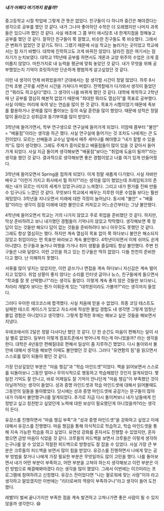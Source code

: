 ##### 내가 어쩌다 여기까지 왔을까?
중고등학교 시절 학업에 그렇게 큰 뜻은 없었다. 친구들이 다 하니까 중간은 해야겠다는 생각으로 공부를 했던 것 같다. 내가 그나마 좋아하던 수학은 더 오래했지만 나머지 과목들은 있으니까 했던 것 같다. 사실 애초에 그 쯤 부터 애시당초 내 한계지점을 정해놓고 공부를 했던 것 같다. 잘하던 친구들이 쭉 잘했고, 비슷한 친구들도 쭉 비슷했다. 그래서 큰 변화가 없었던 것 같기도 하다. 그랬기 때문에 사실 학교는 놀러가는 곳이었고 학교에서는 잠 자기 바빴다. 대학에 진학하고도 크게 바뀌진 않았다. 달라진 점은 여기서는 잠 자기가 눈치보였다. 대학교 1학년때 공부를 하면서도 개론과 교양 위주의 수업은 크게 흥미롭지 않았다. 마찬가지로 내 능력을 평균에 맞춰 놓았던 것 같다. 내가 무엇을 위해 공부했었는지 기억이 흐릿하지만 단순하게 평범하게 살고싶었던 것 같다.

이런 내 생각이 언제 바뀌었을까? 군대에서는 참 생각할 시간이 정말 많았다. 하루 8시간씩 초병 근무를 서면서 시간을 가져다가 버렸다. 전역할때가 다가와서 생각이 들었던건 "뭐라도 하고싶다"였다. 그 생각이 나를 바뀌게 했던 것 같다. 대학에 복학하고 2학년때 난 공부를 열심히 해본적 없었기 때문에 "최대한 뭐라도 열심히"를 목표로 공부했다. 사실 이때는 머리에 욱여 넣는 연습을 많이 한 것 같다. 목표가 시험이었기 때문에 족보를 활용하거나 문제를 많이 풀어보는 등의 숙달 훈련을 많이 했었다. 때문에 성적은 정말 많이 올라갔고 성취감과 동기부여를 많이 받았다.

3학년에 들어가면서, 학부 연구생으로 연구실에 들어가게 되었다. 이맘때 쯤부터 "불안" = "배울점"이라는 생각을 하곤 했다. 사실 연구실에 들어가는 것 조차도 나에게는 큰 도전이었다. 모르는 선배들과 교수님 앞에서 매주 세미나를 해야했고 "내가 잘할 수 있을까"도 많이 생각했다. 그래도 주제가 흥미로웠고 배울점들이 많이 있을 것 같아서 들어가게 되었다. 사실 지금 돌이켜 생각해보면 "배울점"보다는 "취업에 도움이 될까?"라는 생각을 했던 것 같다. 결과적으로 생각해보면 좋은 경험이었고 나를 여기 있게 만들어줬다.

3학년에 들어오면서 Spring을 접하게 되었다. 이게 정말 새롭게 다가왔다. 사실 자바만 배우고 "이런거 가지고 회사에서 뭘 하지?"라는 생각을 많이 했었는데 프레임워크의 존재는 내가 모르는 미지의 세계가 있었구나라고 느껴졌다. 그리고 내가 뭔가를 진짜 만들 수 있구나도 느꼈던 것 같다. 무엇보다 학교에서 배우는 지루한 이론 수업들 보다는 훨씬 재밌었다. 3학년을 지나오면서 미래에 대한 걱정이 늘어났다. 동시에 "불안" = "배울점"이라는 생각이 점점 미래에 대한 불안으로 커져갔고 어느순간부터는 그냥 불안했다. 

4학년에 들어오면서 학교는 거의 나가지 않았고 주로 취업을 준비했던 것 같다. 하지만, 막상 준비하려고 보니 내가했던 경험들이 기억나지 않았고 막막했다. 생각해보면 쭉 정답이 있는 것들만 해오다 답이 없는 것들을 준비하려다 보니 아무것도 못했던 것 같다. 그래도 항상 열심히는 했다. 하지만 계속 열심히 목표 없이 쭉 하다보니 불안은 해소되지 않았고 취업이라는 먼 목표만 바라보고 계속 불안했다. 4학년이되면서 이제 쉬어도 쉰게 아니였다. 친구들과 놀거나 여행을 가거나 취미 생활을 즐길때도 항상 불안했다. 주변 친구들은 나와 달랐다. 이런 고민을 하고 있는 친구들은 딱히 없었다. 다들 천천히 준비한다고 했다. 난 이해하지 못했다.

서류를 많이 넣지는 않았지만, 이런 글쓰기나 면접을 계속 하다보니 자신감은 계속 떨어지고 있었다. 취업 상황이 좋지 않다는 소리를 인터넷 글이나 뉴스, 친구들에게 들으면서 "학과를 잘 못 선택했나?"라는 생각도 들었다. 이렇게 계속 좋지 않은 것들만 보다보니, 차라리 개발자 보다는 뭔가 이뤄둔게 있는 "대학원이라도 가볼까?"라는 생각까지 들었다. 

그러다 우아한 테크코스에 합격했다. 사실 처음에 믿을 수 없었다. 최종 코딩 테스트도 실패한 테스트 케이스가 있었고 자소서에 작성한 몰입 경험도 내 생각엔 그렇게 엄청난 몰입 경험은 아니었다고 생각했다. 그렇게 합격한 후에는 해보고 싶은 것들을 해보면서 지냈다.

우테코에서의 2달은 정말 다사다난 했던 것 같다. 단 한 순간도 마음이 편해지는 일이 사실 별로 없었다. 일부러 이렇게 컴포트존에서 벗어나게 하는게 아니었을까? 라는 생각을 한다. 대학은 4년동안 편해질대로 편해서 일상이 좀 지루하긴 했었다. 다시 돌아와서 불안에 대해서 생각을 해보면 이때도 불안했던 것 같다. 그러다 "유연함의 힘"을 읽으면서 스스로를 많이 되돌아 봤던 것 같다. 

가장 인상깊었던 부분은 "마음 챙김"과 "학습 마인드셋"이었다. 책을 읽어보면서 스스로를 되돌아보니 그동안 얼마나 무의식적으로 행동하고 학습해왔던 것인지 알게되었다. 몇일전 기억도 잘 안나고, 바로 어제일도 잘 기억이 안나던게 "마음 챙김"이 부족했던 것이 아닐까?라는 생각이 들었다. 성과 증명 마인드셋과 학습 마인드셋에 대해서 읽어볼때도 그동안의 일들을 돌아봤었다. 당시에는 성과 증명 마인드셋에 공감가는 문구들이 많아 내가 이래서 불안했구나를 알게되었다. 추가로 지금 다시 돌이켜보니 내가 남들에게 인정받고 싶고 칭찬받고 싶었던게 노력에 대한 보상이 필요했던게 아니었을까?라는 생각이 든다.

유강스를 진행하면서 "마음 챙김 부족"과 "성과 증명 마인드셋"을 강화하고 싶었고 이에 대해서 유강스를 진행했다. 마음 챙김을 통해 의식적으로 학습하고, 학습 마인드셋을 통해 지속 가능한 학습을 하고 싶었다. 유연성 강화를 혼자서도 진행할 수 있었지만, 혼자했으면 금방 마음이 식었을 것 같다. 크루들의 피드백을 보면서 크루들은 이렇게 생각하는구나를 알 수 있었고 적절한 피드백으로 방향성도 잘 잡을 수 있었다. 사실 가장 큰 부분은 크루들의 피드백을 보면서 많이 힘을 받았다. 
유강스를 진행하면서 나에게 맞는 공부 방법을 찾거나 나에게 가장 필요한 부분은 무엇일까도 많이 고민을 했다. 나를 돌아보면서 내가 어떤 부분이 부족하고, 어떤 부분을 고쳐야 하는지 생각해보고 이런 부분은 이런 방법으로 해결해봐야겠다 라는 생각을 많이 했었다. 그래서 이번에는 이끄미라는 프로그램에 참여하려고 신청했다. 유강스 전이었다면 "나는 팔로워에 맞는 사람"이야 라고 생각하고 말았겠지만 이번에는 "리더로써의 역량이 부족하구나"라고 생각이 들어 도전했다. 

레벨1이 벌써 끝나가지만 부족한 점을 계속 발견하고 고쳐나가면 좋은 사람이 될 수 있지 않을까 생각한다. 😄